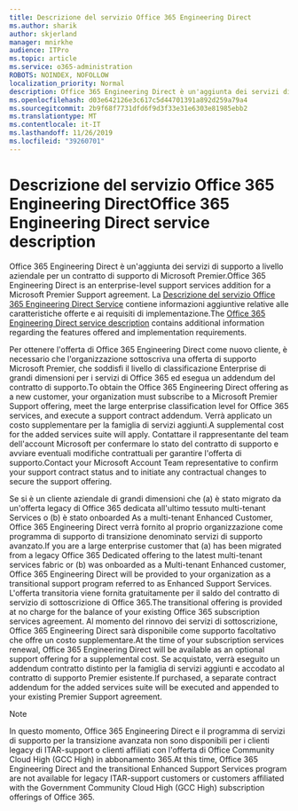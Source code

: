 ```yaml
---
title: Descrizione del servizio Office 365 Engineering Direct
ms.author: sharik
author: skjerland
manager: mnirkhe
audience: ITPro
ms.topic: article
ms.service: o365-administration
ROBOTS: NOINDEX, NOFOLLOW
localization_priority: Normal
description: Office 365 Engineering Direct è un'aggiunta dei servizi di supporto a livello aziendale per un contratto di supporto di Microsoft Premier. La descrizione del servizio Office 365 Engineering Direct Service contiene informazioni aggiuntive relative alle caratteristiche offerte e ai requisiti di implementazione.
ms.openlocfilehash: d03e642126e3c617c5d44701391a892d259a79a4
ms.sourcegitcommit: 2b9f68f7731dfd6f9d3f33e31e6303e81985ebb2
ms.translationtype: MT
ms.contentlocale: it-IT
ms.lasthandoff: 11/26/2019
ms.locfileid: "39260701"
---
```

# <a name="office-365-engineering-direct-service-description"></a><span data-ttu-id="e3e78-104">Descrizione del servizio Office 365 Engineering Direct</span><span class="sxs-lookup"><span data-stu-id="e3e78-104">Office 365 Engineering Direct service description</span></span>

<span data-ttu-id="e3e78-105">Office 365 Engineering Direct è un'aggiunta dei servizi di supporto a livello aziendale per un contratto di supporto di Microsoft Premier.</span><span class="sxs-lookup"><span data-stu-id="e3e78-105">Office 365 Engineering Direct is an enterprise-level support services addition for a Microsoft Premier Support agreement.</span></span> <span data-ttu-id="e3e78-106">La [Descrizione del servizio Office 365 Engineering Direct Service](https://github.com/MicrosoftDocs/OfficeDocs-O365ServiceDescriptions/blob/master/Office%20365%20Engineering%20Direct%20-%20Svc%20Desc%20(25mar2019).pdf) contiene informazioni aggiuntive relative alle caratteristiche offerte e ai requisiti di implementazione.</span><span class="sxs-lookup"><span data-stu-id="e3e78-106">The [Office 365 Engineering Direct service description](https://github.com/MicrosoftDocs/OfficeDocs-O365ServiceDescriptions/blob/master/Office%20365%20Engineering%20Direct%20-%20Svc%20Desc%20(25mar2019).pdf) contains additional information regarding the features offered and implementation requirements.</span></span>

<span data-ttu-id="e3e78-107">Per ottenere l'offerta di Office 365 Engineering Direct come nuovo cliente, è necessario che l'organizzazione sottoscriva una offerta di supporto Microsoft Premier, che soddisfi il livello di classificazione Enterprise di grandi dimensioni per i servizi di Office 365 ed esegua un addendum del contratto di supporto.</span><span class="sxs-lookup"><span data-stu-id="e3e78-107">To obtain the Office 365 Engineering Direct offering as a new customer, your organization must subscribe to a Microsoft Premier Support offering, meet the large enterprise classification level for Office 365 services, and execute a support contract addendum.</span></span> <span data-ttu-id="e3e78-108">Verrà applicato un costo supplementare per la famiglia di servizi aggiunti.</span><span class="sxs-lookup"><span data-stu-id="e3e78-108">A supplemental cost for the added services suite will apply.</span></span> <span data-ttu-id="e3e78-109">Contattare il rappresentante del team dell'account Microsoft per confermare lo stato del contratto di supporto e avviare eventuali modifiche contrattuali per garantire l'offerta di supporto.</span><span class="sxs-lookup"><span data-stu-id="e3e78-109">Contact your Microsoft Account Team representative to confirm your support contract status and to initiate any contractual changes to secure the support offering.</span></span> 

<span data-ttu-id="e3e78-110">Se si è un cliente aziendale di grandi dimensioni che (a) è stato migrato da un'offerta legacy di Office 365 dedicata all'ultimo tessuto multi-tenant Services o (b) è stato onboarded As a multi-tenant Enhanced Customer, Office 365 Engineering Direct verrà fornito al proprio organizzazione come programma di supporto di transizione denominato servizi di supporto avanzato.</span><span class="sxs-lookup"><span data-stu-id="e3e78-110">If you are a large enterprise customer that (a) has been migrated from a legacy Office 365 Dedicated offering to the latest multi-tenant services fabric or (b) was onboarded as a Multi-tenant Enhanced customer, Office 365 Engineering Direct will be provided to your organization as a transitional support program referred to as Enhanced Support Services.</span></span> <span data-ttu-id="e3e78-111">L'offerta transitoria viene fornita gratuitamente per il saldo del contratto di servizio di sottoscrizione di Office 365.</span><span class="sxs-lookup"><span data-stu-id="e3e78-111">The transitional offering is provided at no charge for the balance of your existing Office 365 subscription services agreement.</span></span> <span data-ttu-id="e3e78-112">Al momento del rinnovo dei servizi di sottoscrizione, Office 365 Engineering Direct sarà disponibile come supporto facoltativo che offre un costo supplementare.</span><span class="sxs-lookup"><span data-stu-id="e3e78-112">At the time of your subscription services renewal, Office 365 Engineering Direct will be available as an optional support offering for a supplemental cost.</span></span> <span data-ttu-id="e3e78-113">Se acquistato, verrà eseguito un addendum contratto distinto per la famiglia di servizi aggiunti e accodato al contratto di supporto Premier esistente.</span><span class="sxs-lookup"><span data-stu-id="e3e78-113">If purchased, a separate contract addendum for the added services suite will be executed and appended to your existing Premier Support agreement.</span></span>

> [!NOTE]
> <span data-ttu-id="e3e78-114">In questo momento, Office 365 Engineering Direct e il programma di servizi di supporto per la transizione avanzata non sono disponibili per i clienti legacy di ITAR-support o clienti affiliati con l'offerta di Office Community Cloud High (GCC High) in abbonamento 365.</span><span class="sxs-lookup"><span data-stu-id="e3e78-114">At this time, Office 365 Engineering Direct and the transitional Enhanced Support Services program are not available for legacy ITAR-support customers or customers affiliated with the Government Community Cloud High (GCC High) subscription offerings of Office 365.</span></span>
